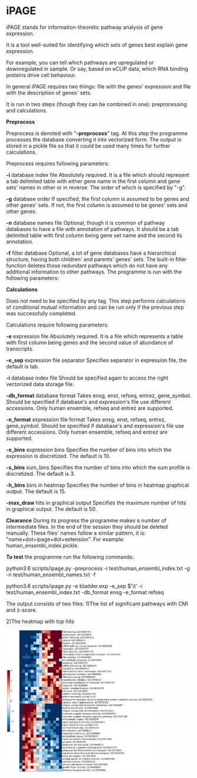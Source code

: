 # iPAGE
iPAGE stands for information-theoretic pathway analysis of gene expression.

It is a tool well-suited for identifying which sets of genes best explain gene expression. 

For example, you can tell which pathways are upregulated or downregulated in sample. 
Or say, based on eCLIP data, which RNA binding proteins drive cell behaviour.

In general iPAGE requires two things: file with the genes' expression and file with the description of genes' sets.

It is run in two steps (though they can be combined in one): preprocessing and calculations.

**Preprocess**

Preprocess is denoted with "**-preprocess**" tag.
At this step the programme processes the database converting it into vectorized form.
The output is stored in a pickle file so that it could be used many times for further calculations.

Preprocess requires following parameters:

**-i** database index file
Absolutely required. It is a file which should represent a tab delimited table with either gene name in the first column and gene sets' names in other or in reverse. The order of which is specified by "-g".

**-g** database order
If specified, the first column is assumed to be genes and other genes' sets.
If not, the first column is assumed to be genes' sets and other genes.

**-n** database names file
Optional, though it is common of pathway databases to have a file with annotation of pathways. It should be a tab delimited table with first column being  gene set name and the second its annotation.

**-f** filter database
Optional, a lot of gene databases have a hierarchical structure, having both children' and parents' genes' sets.  The built-in filter function deletes those redundant pathways which do not have any additional information to other pathways.
The programme is run with the following parameters:

**Calculations**

Does not need to be specified by any tag.
This step performs calculations of conditional mutual information and can be run only if the previous step was successfully completed.

Calculations require following parameters:

**-e** expression file
Absolutely required. It is a file which represents a table with first column being genes and the second value of abundance of transcripts. 

**-e_sep** expression file separator
Specifies separator in expression file, the default is tab.

**-i** database index file
Should be specified again to access the right vectorized data storage file.

**-db_format** database format
Takes ensg, enst, refseq, entrez, gene_symbol.
Should be specified if database's and expression's file use different accessions. 
Only human ensemble, refseq and entrez are supported. 

**-e_format** expression file format
Takes ensg, enst, refseq, entrez, gene_symbol.
Should be specified if database's and expression's file use different accessions. 
Only human ensemble, refseq and entrez are supported. 

**-e_bins** expression bins
Specifies the number of bins into which the expression is discretized. The default is 10. 

**-s_bins** sum_bins
Specifies the number of bins into which the sum profile is discretized. The default is 3. 

**-h_bins** bins in heatmap
Specifies the number of bins in heatmap graphical output. The default is 15. 

**-max_draw** hits in  graphical output
Specifies the maximum number of hits in graphical output. The default is 50.

**Clearance**
During its progress the programme makes a number of intermediate files. In the end of the session they should be deleted manually. 
These files' names follow a similar pattern, it is: "name+dot+ipage+dot+extension". For example: human_ensembl_index.pickle.


**To test** the programme run the following commands:

python3.6 scripts/ipage.py -preprocess -i test/human_ensembl_index.txt -g -n test/human_ensembl_names.txt -f

python3.6 scripts/ipage.py -e bladder.exp -e_sep $'\t' -i test/human_ensembl_index.txt -db_format ensg -e_format refseq

The output consists of two files:
1)The list of significant pathways with CMI and z-score.

2)The heatmap with top hits

<img src="heatmap.jpg" width="400">


